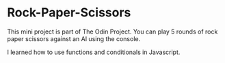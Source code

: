 # Rock-Paper-Scissors

This mini project is part of The Odin Project. 
You can play 5 rounds of rock paper scissors against an AI using the console.

I learned how to use functions and conditionals in Javascript.
